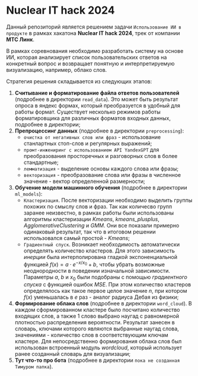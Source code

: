 # Nuclear IT hack 2024
Данный репозиторий является решением задачи ```Использование ИИ в продукте``` в рамках хакатона __Nuclear IT hack 2024__, трек от компании __MTC Линк__.

В рамках соревнования необходимо разработать систему на основе ИИ, которая анализирует список пользовательских ответов на конкретный вопрос и возвращает понятную и интерпретируемую визуализацию, например, облако слов.

Стратегия решения складывается из следующих этапов:
1. __Считывание и форматирование файла ответов пользователей__ (подробнее в директории ```read_data```). Это может быть результат опроса в яндекс формах, который преобразуется в удобный для работы формат. Существует несколько режимов работы форматировщика для различных форматов входных данных, подробнее в директории;
2. __Препроцессинг данных__ (подробнее в директории ```preprocessing```):
      - ```очистка от негативных слов или фраз``` - использование станлартных стоп-слов и регулярных выражений;
      - ```промт-инжениринг с использованием API YandexGPT``` для преобразования просторечных и разговорных слов в более стандартные;
      - ```лемматизация``` - выделение основы каждого слова или фразы;
      - ```векторизация``` - преобразование слова или фразы в численное значение - вектор определенной размерности;
3. __Обучение модели машинного обучения__ (подробнее в директории ```ml_models```):
      - ```Кластеризация```. После векторизации необходимо выделить группы похожих по смыслу слов и фраз. Так как количесво групп заранее неизвестно, в рамках работы были использованы алгоритмы кластеризации *Kmeans*, *kmeans_plusplus*, *AgglomerativeClustering* и *GMM*. Они все показали примерно одинаковый результат, так что в итоговом решении использовался самый простой - *Kmeans*;
      - ```Градиентный спуск```. Возникает необходимость автоматически определять количество кластеров. Для этого зависимость *инерции* была интерполирована гладкой экспоненциальной функцией $f(x) = a \cdot e^{-x/x_0} + b$, чтобы убрать возможные неоднородности в поведении изначальной зависимости. Параметры $a$, $b$ и $x_0$ были подобраны с помощью *градиентного спуска* с функцией ошибок *MSE*. При этом количество кластеров определялось как такое первое целое значение $n$, при котором $f(x)$ уменьшалась в $e$ раз - аналог радиуса Дебая из физики;
4. __Формирование облака слов__ (подробнее в директории ```word_cloud```). В каждом сформированном кластере было посчитано количество входящих слов, а также 1 слово выбрано наугад с равномерной плотностью распределения вероятности. Результат занесен в словарь, ключами которого являются выбранные наугад слова, значениями - количество слов в соответствующим ключам кластере. Для непосредственно формирования облака слов был использован встроенный модуль *wordcloud*, который использует ранее созданный словарь для визуализации;
5. __Тут что-то про бота__ (подробнее в директории ```пока не созданная Тимуром папка```).
